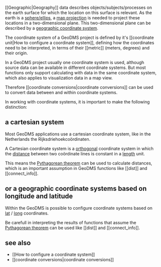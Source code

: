 [[Geographic|Geography]] data describes objects/subjects/processes on the earth surface for which the location on this surface is relevant. As the earth is a [sphere/ellips](wikipedia:Sphere "wikilink"), a [map projection](wikipedia:Map_projection "wikilink") is needed to project these locations in a two-dimensional plane. This two-dimensional plane can be described by a [geographic coordinate system](wikipedia:Geographic_coordinate_system "wikilink").  

The coordinate system of a GeoDMS project is defined by it's [[coordinate unit|How to configure a coordinate system]], defining how the coordinates need to be interpreted, in terms of their [[metric]] (meters, degrees) and their origin.

In a GeoDMS project usually one coordinate system is used, although source data can be available in different coordinate systems. But most functions only support calculating with data in the same coordinate system, which also applies to visualization data in a map view.

Therefore [[coordinate conversions|coordinate conversions]] can be used to convert data between and within coordinate systems.

In working with coordinate systems, it is important to make the following distinction:

## a cartesian system

Most GeoDMS applications use a cartesian coordinate system, like in the Netherlands the Rijksdriehoekcoördinaten.

A Cartesian coordinate system is a [orthogonal](wikipedia:Orthogonality "wikilink") coordinate system in which the [distance](wikipedia:Distance "wikilink") between two coördinate lines is constant in a [length](wikipedia:Length "wikilink") unit.

This means the [Pythagorean theorem](wikipedia:Pythagorean_theorem "wikilink") can be used to calculate distances, which is an important assumption in
GeoDMS functions like [[dist]] and [[connect_info]].

## or a geographic coordinate systems based on longitude and latitude

Within the GeoDMS is possible to configure coordinate systems based on [lat](wikipedia:Latitude "wikilink") / [long](wikipedia:Longitude "wikilink") coordinates.

Be carefull in interpreting the results of functions that assume the [Pythagorean theorem](wikipedia:Pythagorean_theorem "wikilink") can be used like [[dist]] and [[connect_info]].

## see also

- [[How to configure a coordinate system]]
- [[coordinate conversions|coordinate conversions]]